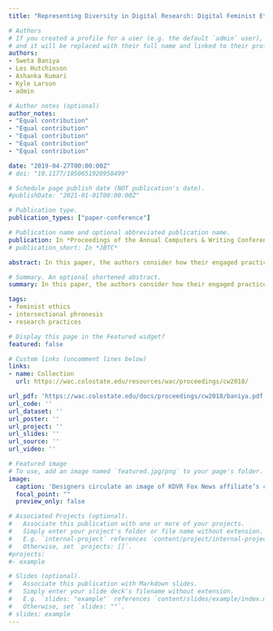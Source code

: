 ```yaml
---
title: "Representing Diversity in Digital Research: Digital Feminist Ethics and Resisting Dominant Normatives"

# Authors
# If you created a profile for a user (e.g. the default `admin` user), write the username (folder name) here 
# and it will be replaced with their full name and linked to their profile.
authors:
- Sweta Baniya
- Les Hutchinson
- Ashanka Kumari
- Kyle Larson
- admin

# Author notes (optional)
author_notes:
- "Equal contribution"
- "Equal contribution"
- "Equal contribution"
- "Equal contribution"
- "Equal contribution"

date: "2019-04-27T00:00:00Z"
# doi: "10.1177/1050651920958499"

# Schedule page publish date (NOT publication's date).
#publishDate: "2021-01-01T00:00:00Z"

# Publication type.
publication_types: ["paper-conference"]

# Publication name and optional abbreviated publication name.
publication: In *Proceedings of the Annual Computers & Writing Conference, 2018*
# publication_short: In *JBTC*

abstract: In this paper, the authors consider how their engaged practices of feminist ethics have come up against specific dominant normatives. Privileging the experiences of women of color, they question the embodied relationship they have with their research participants, and offer their methodological approaches for addressing ethical challenges that have surfaced through conducting their research in both digital and non-digital spaces and places. Collectively, they collaborate to develop newfound strategies and methodologies for negotiating the often mundane, micro-level moments of friction that prevents intersectional phronesis. Overall, they pitch ethical research practices for digital and non-digital research with diverse subjects of different races, backgrounds, and cultures such that voice(s) are not compromised during research.

# Summary. An optional shortened abstract.
summary: In this paper, the authors consider how their engaged practices of feminist ethics have come up against specific dominant normatives.

tags:
- feminist ethics
- intersectional phronesis
- research practices

# Display this page in the Featured widget?
featured: false

# Custom links (uncomment lines below)
links:
- name: Collection
  url: https://wac.colostate.edu/resources/wac/proceedings/cw2018/

url_pdf: 'https://wac.colostate.edu/docs/proceedings/cw2018/baniya.pdf'
url_code: ''
url_dataset: ''
url_poster: ''
url_project: ''
url_slides: ''
url_source: ''
url_video: ''

# Featured image
# To use, add an image named `featured.jpg/png` to your page's folder. 
image:
  caption: 'Designers circulate an image of KDVR Fox News affiliate’s chart (top half), which does not clarify its provenance, confirmed context, or skewed y-axis (Obasanjo, 2020). In the bottom chart (bottom half), I contrast KDVR’s reporting timeframe (gray box) against the complete data and variation in case totals.'
  focal_point: ""
  preview_only: false

# Associated Projects (optional).
#   Associate this publication with one or more of your projects.
#   Simply enter your project's folder or file name without extension.
#   E.g. `internal-project` references `content/project/internal-project/index.md`.
#   Otherwise, set `projects: []`.
#projects:
#- example

# Slides (optional).
#   Associate this publication with Markdown slides.
#   Simply enter your slide deck's filename without extension.
#   E.g. `slides: "example"` references `content/slides/example/index.md`.
#   Otherwise, set `slides: ""`.
# slides: example
---
```


